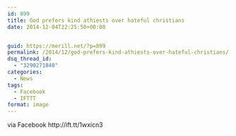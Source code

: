 ```yaml
---
id: 899
title: God prefers kind athiests over hateful christians
date: 2014-12-04T22:25:50+00:00


guid: https://merill.net/?p=899
permalink: /2014/12/god-prefers-kind-athiests-over-hateful-christians/
dsq_thread_id:
  - "3290271840"
categories:
  - News
tags:
  - Facebook
  - IFTTT
format: image
---
```

<div><img style="max-width: 600px;" src="https://scontent-b.xx.fbcdn.net/hphotos-xpa1/v/t1.0-9/10527279_10152441319621402_174433843857375214_n.jpg?oh=4fe141367e877b725e9553a91cf8e4e6&amp;oe=550F9A5C" alt="" />
<div>via Facebook http://ift.tt/1wxicn3</div>
</div>